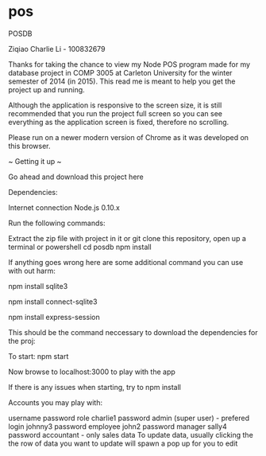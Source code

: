 # pos
POSDB

Ziqiao Charlie Li - 100832679

Thanks for taking the chance to view my Node POS program made for my database project in COMP 3005 at Carleton University for the winter semester of 2014 (in 2015). This read me is meant to help you get the project up and running.

Although the application is responsive to the screen size, it is still recommended that you run the project full screen so you can see everything as the application screen is fixed, therefore no scrolling.

Please run on a newer modern version of Chrome as it was developed on this browser.

~ Getting it up ~

Go ahead and download this project here

Dependencies:

Internet connection Node.js 0.10.x

Run the following commands:

Extract the zip file with project in it or git clone this repository, open up a terminal or powershell cd posdb npm install

If anything goes wrong here are some additional command you can use with out harm:

npm install sqlite3

npm install connect-sqlite3

npm install express-session

This should be the command neccessary to download the dependencies for the proj:

To start: npm start

Now browse to localhost:3000 to play with the app

If there is any issues when starting, try to npm install

Accounts you may play with:

username	password	role
charlie1	password	admin (super user) - prefered login
johnny3	password	employee
john2	password	manager
sally4	password	accountant - only sales data
To update data, usually clicking the the row of data you want to update will spawn a pop up for you to edit
